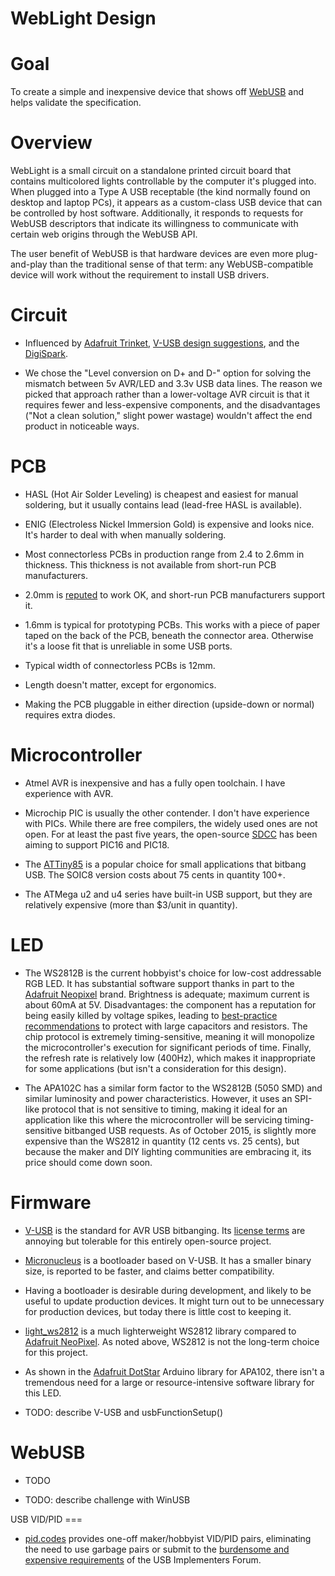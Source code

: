 WebLight Design
===

Goal
===

To create a simple and inexpensive device that shows off
[WebUSB](https://reillyeon.github.io/webusb/) and helps validate the
specification.

Overview
===

WebLight is a small circuit on a standalone printed circuit board that
contains multicolored lights controllable by the computer it's plugged
into. When plugged into a Type A USB receptable (the kind normally
found on desktop and laptop PCs), it appears as a custom-class USB
device that can be controlled by host software. Additionally, it
responds to requests for WebUSB descriptors that indicate its
willingness to communicate with certain web origins through the WebUSB
API.

The user benefit of WebUSB is that hardware devices are even more
plug-and-play than the traditional sense of that term: any
WebUSB-compatible device will work without the requirement to install
USB drivers.

Circuit
===

* Influenced by
[Adafruit Trinket](https://learn.adafruit.com/introducing-trinket/downloads),
[V-USB design suggestions](http://vusb.wikidot.com/hardware), and the
[DigiSpark](https://digistump.com/wiki/digispark/tutorials/digispark).

* We chose the "Level conversion on D+ and D-" option for solving the
mismatch between 5v AVR/LED and 3.3v USB data lines. The reason we
picked that approach rather than a lower-voltage AVR circuit is that
it requires fewer and less-expensive components, and the disadvantages
("Not a clean solution," slight power wastage) wouldn't affect the end
product in noticeable ways.

PCB
===

* HASL (Hot Air Solder Leveling) is cheapest and easiest for manual
soldering, but it usually contains lead (lead-free HASL is available).

* ENIG (Electroless Nickel Immersion Gold) is expensive and looks
nice. It's harder to deal with when manually soldering.

* Most connectorless PCBs in production range from 2.4 to 2.6mm in
thickness. This thickness is not available from short-run PCB
manufacturers.

* 2.0mm is
[reputed](http://electronics.stackexchange.com/questions/13174/connectorless-usb-on-a-pcb)
to work OK, and short-run PCB manufacturers support it.

* 1.6mm is typical for prototyping PCBs. This works with a piece of
paper taped on the back of the PCB, beneath the connector area.
Otherwise it's a loose fit that is unreliable in some USB ports.

* Typical width of connectorless PCBs is 12mm.

* Length doesn't matter, except for ergonomics.

* Making the PCB pluggable in either direction (upside-down or normal)
requires extra diodes.

Microcontroller
===

* Atmel AVR is inexpensive and has a fully open toolchain. I have
experience with AVR.

* Microchip PIC is usually the other contender. I don't have
experience with PICs. While there are free compilers, the widely used
ones are not open. For at least the past five years, the open-source
[SDCC](http://sdcc.sourceforge.net/) has been aiming to support PIC16
and PIC18.

* The [ATTiny85](http://www.atmel.com/devices/attiny85.aspx) is a
popular choice for small applications that bitbang USB. The SOIC8
version costs about 75 cents in quantity 100+.

* The ATMega u2 and u4 series have built-in USB support, but they are
relatively expensive (more than $3/unit in quantity).

LED
===

* The WS2812B is the current hobbyist's choice for low-cost
addressable RGB LED. It has substantial software support thanks in
part to the [Adafruit Neopixel](http://www.adafruit.com/category/168)
brand. Brightness is adequate; maximum current is about 60mA at 5V.
Disadvantages: the component has a reputation for being easily killed
by voltage spikes, leading to
[best-practice recommendations](https://learn.adafruit.com/adafruit-neopixel-uberguide/best-practices)
to protect with large capacitors and resistors. The chip protocol is
extremely timing-sensitive, meaning it will monopolize the
microcontroller's execution for significant periods of time. Finally,
the refresh rate is relatively low (400Hz), which makes it
inappropriate for some applications (but isn't a consideration for
this design).

* The APA102C has a similar form factor to the WS2812B (5050 SMD) and
similar luminosity and power characteristics. However, it uses an
SPI-like protocol that is not sensitive to timing, making it ideal for
an application like this where the microcontroller will be servicing
timing-sensitive bitbanged USB requests. As of October 2015, is
slightly more expensive than the WS2812 in quantity (12 cents vs. 25
cents), but because the maker and DIY lighting communities are
embracing it, its price should come down soon.

Firmware
===

* [V-USB](https://www.obdev.at/products/vusb/) is the standard for AVR
USB bitbanging. Its
[license terms](https://www.obdev.at/products/vusb/license.html) are
annoying but tolerable for this entirely open-source project.

* [Micronucleus](https://github.com/micronucleus/micronucleus/) is a
bootloader based on V-USB. It has a smaller binary size, is reported
to be faster, and claims better compatibility.

* Having a bootloader is desirable during development, and likely to
be useful to update production devices. It might turn out to be
unnecessary for production devices, but today there is little cost to
keeping it.

* [light_ws2812](https://github.com/cpldcpu/light_ws2812) is a much
lighterweight WS2812 library compared to
[Adafruit NeoPixel](https://github.com/adafruit/Adafruit_NeoPixel). As
noted above, WS2812 is not the long-term choice for this project.

* As shown in the
[Adafruit DotStar](https://github.com/adafruit/Adafruit_DotStar)
Arduino library for APA102, there isn't a tremendous need for a large
or resource-intensive software library for this LED.

* TODO: describe V-USB and usbFunctionSetup()

WebUSB
===

* TODO

* TODO: describe challenge with WinUSB

USB VID/PID ===

* [pid.codes](http://pid.codes/) provides one-off maker/hobbyist
VID/PID pairs, eliminating the need to use garbage pairs or submit to
the
[burdensome and expensive requirements](http://www.usb.org/developers/vendor/)
of the USB Implementers Forum.
